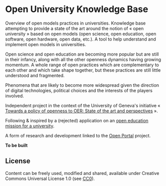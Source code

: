 # Open University Knowledge Base

Overview of open models practices in universities. Knowledge base attempting to provide a state of the art around the notion
of « open university » based on open models (open science, open education, open software, open hardware, open data, etc.).
A tool to help understand and implement open models in universities.

Open science and open education are becoming more popular but are still in their infancy, along with all the other openness
dynamics having growing momentum. A whole range of open practices which are complementary to each other and which take
shape together, but these practices are still little understood and fragmented.

Phenomena that are likely to become more widespread given the direction of digital technologies, political choices and
the interests of the players involved.

Independent project in the context of the University of Geneva's initiative « [Towards a policy of openness to OER: State
of the art and perspectives](https://tecfa.unige.ch/proj/PolicyOER/) ».

Following & inspired by a (rejected) application on an [open education mission for a university](https://abcsxyz.github.io/open-education-mission/).

A form of research and development linked to the [Open Portal](https://portal.open-models.org) project.

**To be built**

## License

Content can be freely used, modified and shared, available under Creative Commons Universal License 1.0 (see [CC0](https://creativecommons.org/publicdomain/zero/1.0/)).
